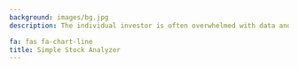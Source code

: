 ```yaml
---
background: images/bg.jpg
description: The individual investor is often overwhelmed with data and information with no tools to analyze, visualize or forecast stock performance without subscribing to expensive tools. The Simple Stock Analyzer (SSA), a highly interactive and visually driven application that empowers the individual investor with a simple to use graphical user interface built with R and Shiny.

fa: fas fa-chart-line
title: Simple Stock Analyzer
---
```

